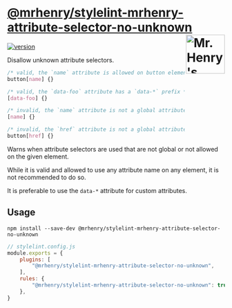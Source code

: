 # [@mrhenry/stylelint-mrhenry-attribute-selector-no-unknown](https://www.npmjs.com/package/@mrhenry/stylelint-mrhenry-attribute-selector-no-unknown) [<img src="https://wp.assets.sh/uploads/sites/2963/2021/09/mrhenry-gezicht-small.png" alt="Mr. Henry's logo." width="90" height="90" align="right">](https://www.mrhenry.be/)

[![version](https://img.shields.io/npm/v/@mrhenry/stylelint-mrhenry-attribute-selector-no-unknown.svg)](https://www.npmjs.com/package/@mrhenry/stylelint-mrhenry-attribute-selector-no-unknown)

Disallow unknown attribute selectors.

```css
/* valid, the `name` attribute is allowed on button elements */
button[name] {}

/* valid, the `data-foo` attribute has a `data-*` prefix */
[data-foo] {}

/* invalid, the `name` attribute is not a global attribute */
[name] {}

/* invalid, the `href` attribute is not a global attribute and is not allowed on button elements */
button[href] {}
```

Warns when attribute selectors are used that are not global or not allowed on the given element.

While it is valid and allowed to use any attribute name on any element, it is not recommended to do so.

It is preferable to use the `data-*` attribute for custom attributes.

## Usage

`npm install --save-dev @mrhenry/stylelint-mrhenry-attribute-selector-no-unknown`

```js
// stylelint.config.js
module.exports = {
	plugins: [
		"@mrhenry/stylelint-mrhenry-attribute-selector-no-unknown",
	],
	rules: {
		"@mrhenry/stylelint-mrhenry-attribute-selector-no-unknown": true,
	},
}
```
